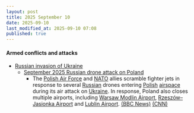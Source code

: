 ```yaml
---
layout: post
title: 2025 September 10
date: 2025-09-10
last_modified_at: 2025-09-10 07:08
published: true
---
```



#### Armed conflicts and attacks

* [Russian invasion of Ukraine](https://en.wikipedia.org/wiki/Russian_invasion_of_Ukraine "Russian invasion of Ukraine")
  * [September 2025 Russian drone attack on Poland](https://en.wikipedia.org/wiki/September_2025_Russian_drone_attack_on_Poland "September 2025 Russian drone attack on Poland")
    * The [Polish Air Force](https://en.wikipedia.org/wiki/Polish_Air_Force "Polish Air Force") and [NATO](https://en.wikipedia.org/wiki/NATO "NATO") allies scramble fighter jets in response to several [Russian](https://en.wikipedia.org/wiki/Russian_Armed_Forces "Russian Armed Forces") drones entering [Polish](https://en.wikipedia.org/wiki/Poland "Poland") [airspace](https://en.wikipedia.org/wiki/Airspace "Airspace") during its air attack on [Ukraine](https://en.wikipedia.org/wiki/Ukraine "Ukraine"). In response, Poland also closes multiple airports, including [Warsaw Modlin Airport](https://en.wikipedia.org/wiki/Warsaw_Modlin_Airport "Warsaw Modlin Airport"), [Rzeszów–Jasionka Airport](https://en.wikipedia.org/wiki/Rzesz%C3%B3w%E2%80%93Jasionka_Airport "Rzeszów–Jasionka Airport") and [Lublin Airport](https://en.wikipedia.org/wiki/Lublin_Airport "Lublin Airport"). [(BBC News)](https://www.bbc.co.uk/news/live/c2enwk1l9e1t) [(CNN)](https://www.cnn.com/2025/09/09/europe/poland-scramble-jets-russian-drone-reports-intl-hnk-ml)

